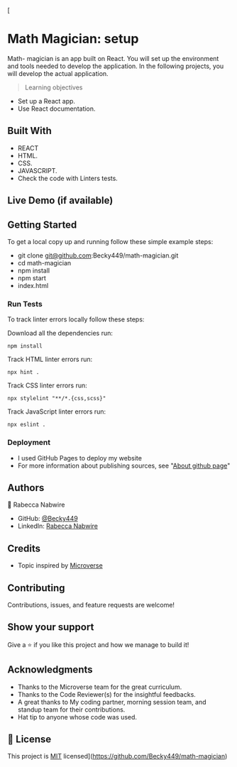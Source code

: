 [

# Math Magician: setup

Math- magician is an app built on React. You will set up the environment and tools needed to develop the application. In the following projects, you will develop the actual application.

> Learning objectives

- Set up a React app.
- Use React documentation.

## Built With

- REACT
- HTML.
- CSS.
- JAVASCRIPT.
- Check the code with Linters tests.

## Live Demo (if available)


## Getting Started

To get a local copy up and running follow these simple example steps:
- git clone git@github.com:Becky449/math-magician.git
- cd math-magician
- npm install
- npm start
- index.html

### Run Tests
To track linter errors locally follow these steps:  

Download all the dependencies run:
```
npm install
```
Track HTML linter errors run:
```
npx hint .
```
Track CSS linter errors run:
```
npx stylelint "**/*.{css,scss}"
```
Track JavaScript linter errors run:
```
npx eslint .
```

### Deployment

- I used GitHub Pages to deploy my website
- For more information about publishing sources, see "[About github page](https://docs.github.com/en/pages/getting-started-with-github-pages/about-github-pages#publishing-sources-for-github-pages-sites)"


## Authors

👤 Rabecca Nabwire

- GitHub: [@Becky449](https://github.com/Becky449)
- LinkedIn: [Rabecca Nabwire](https://www.linkedin.com/in/rabeccanabwire//)

## Credits

- Topic inspired by [Microverse](https://www.microverse.org/)

## Contributing

Contributions, issues, and feature requests are welcome!

## Show your support

Give a ⭐️ if you like this project and how we manage to build it!

## Acknowledgments

- Thanks to the Microverse team for the great curriculum.
- Thanks to the Code Reviewer(s) for the insightful feedbacks.
- A great thanks to My coding partner, morning session team, and standup team for their contributions.
- Hat tip to anyone whose code was used.

## 📝 License

This project is [MIT](LICENSE) licensed](https://github.com/Becky449/math-magician)

